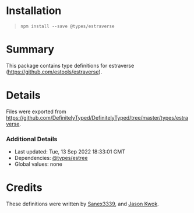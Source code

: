 # Installation
> `npm install --save @types/estraverse`

# Summary
This package contains type definitions for estraverse (https://github.com/estools/estraverse).

# Details
Files were exported from https://github.com/DefinitelyTyped/DefinitelyTyped/tree/master/types/estraverse.

### Additional Details
 * Last updated: Tue, 13 Sep 2022 18:33:01 GMT
 * Dependencies: [@types/estree](https://npmjs.com/package/@types/estree)
 * Global values: none

# Credits
These definitions were written by [Sanex3339](https://github.com/sanex3339), and [Jason Kwok](https://github.com/JasonHK).

